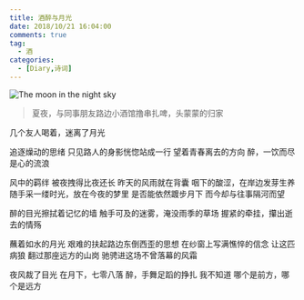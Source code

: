 ```yaml
---
title: 酒醉与月光
date: 2018/10/21 16:04:00
comments: true
tag: 
  - 酒
categories:
  - [Diary,诗词]
---
```


![The moon in the night sky](https://oss.xknife.net/The_moon_in_the_night_sky.jpg)

> 夏夜，与同事朋友路边小酒馆撸串扎啤，头蒙蒙的归家

几个友人喝着，迷离了月光

追逐燥动的思绪
只见路人的身影恍惚站成一行
望着青春离去的方向
醉，一饮而尽是心的流浪

风中的羁绊
被夜拽得比夜还长
昨天的风雨就在背囊
咽下的酸涩，在岸边发芽生养
随手采一缕时光，放在今夜的梦里
是否能依然踱步月下
而今却与往事隔河而望

醉的目光擦拭着记忆的墙
触手可及的迷雾，淹没雨季的草场
握紧的牵挂，攥出逝去的情殇

蘸着如水的月光
艰难的扶起路边东倒西歪的思想
在纱窗上写满憔悴的信念
让这匹病狼
翻过那座远方的山岗
驰骋进这场不曾落幕的风霜

夜风裁了目光
在月下，七零八落
醉，手舞足蹈的挣扎
我不知道
哪个是前方，哪个是远方